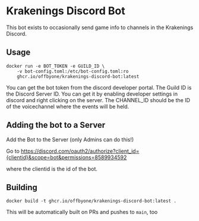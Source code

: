 # Krakenings Discord Bot

This bot exists to occasionally send game info to channels in the Krakenings Discord. 

## Usage

```
docker run -e BOT_TOKEN -e GUILD_ID \
    -v bot-config.toml:/etc/bot-config.toml:ro 
    ghcr.io/offbyone/krakenings-discord-bot:latest
```

You can get the bot token from the discord developer portal. The Guild ID is the Discord Server ID. You can get it by enabling developer settings in discord and right clicking on the server. The CHANNEL_ID should be the ID of the voicechannel where the events will be held.

## Adding the bot to a Server

Add the Bot to the Server (only Admins can do this!)

Go to https://discord.com/oauth2/authorize?client_id={clientid}&scope=bot&permissions=8589934592

where the clientid is the id of the bot.

## Building

``` shellsession
docker build -t ghcr.io/offbyone/krakenings-discord-bot:latest . 
```

This will be automatically built on PRs and pushes to `main`, too
